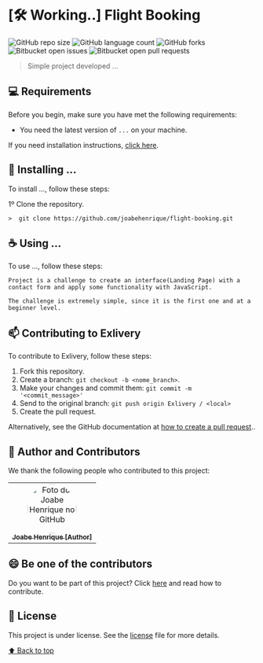 # [:hammer_and_wrench: Working..] Flight Booking

![GitHub repo size](https://img.shields.io/github/repo-size/joabehenrique/flight-booking?style=flat)
![GitHub language count](https://img.shields.io/github/languages/count/joabehenrique/flight-booking?style=flat)
![GitHub forks](https://img.shields.io/github/forks/joabehenrique/flight-booking?style=flat)
![Bitbucket open issues](https://img.shields.io/bitbucket/issues/joabehenrique/flight-booking?style=flat)
![Bitbucket open pull requests](https://img.shields.io/bitbucket/pr-raw/joabehenrique/flight-booking?style=flat)

> Simple project developed ...

## 💻 Requirements

Before you begin, make sure you have met the following requirements:

- You need the latest version of `...` on your machine.

If you need installation instructions, [click here]("...").

## 🚀 Installing ...

To install ..., follow these steps:

1º Clone the repository.

```
>  git clone https://github.com/joabehenrique/flight-booking.git
```

## ☕ Using ...

To use ..., follow these steps:

```
Project is a challenge to create an interface(Landing Page) with a contact form and apply some functionality with JavaScript.

The challenge is extremely simple, since it is the first one and at a beginner level.
```

## 📫 Contributing to Exlivery

To contribute to Exlivery, follow these steps:

1. Fork this repository.
2. Create a branch: `git checkout -b <nome_branch>`.
3. Make your changes and commit them: `git commit -m '<commit_message>'`
4. Send to the original branch: `git push origin Exlivery / <local>`
5. Create the pull request.

Alternatively, see the GitHub documentation at [how to create a pull request](https://help.github.com/en/github/collaborating-with-issues-and-pull-requests/creating-a-pull-request)..

## 🤝 Author and Contributors

We thank the following people who contributed to this project:

<table>
  <tr>
    <td align="center">
      <a href="https://github.com/joabehenrique">
        <img src="https://avatars3.githubusercontent.com/u/64988299" width="100px" style="border-radius: 90px" alt="Foto do Joabe Henrique no GitHub"/><br>
        <sub>
          <b>Joabe Henrique [Author]</b>
        </sub>
      </a>
    </td>
  </tr>
</table>

## 😄 Be one of the contributors<br>

Do you want to be part of this project? Click [here](https://github.com/joabehenrique/flight-booking/blob/master/CONTRIBUTING.md) and read how to contribute.

## 📝 License

This project is under license. See the [license](https://github.com/joabehenrique/flight-booking/blob/master/LICENSE.md) file for more details.

[⬆ Back to top](#FlightBooking)<br>
